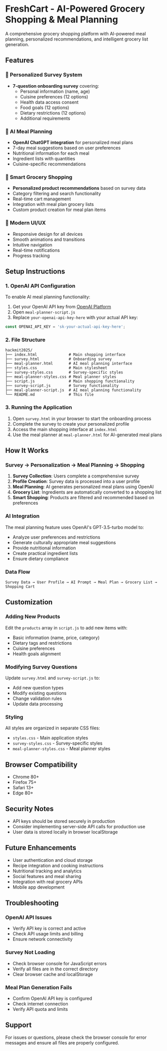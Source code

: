 # FreshCart - AI-Powered Grocery Shopping & Meal Planning

A comprehensive grocery shopping platform with AI-powered meal planning, personalized recommendations, and intelligent grocery list generation.

## Features

### 🎯 Personalized Survey System
- **7-question onboarding survey** covering:
  - Personal information (name, age)
  - Cuisine preferences (12 options)
  - Health data access consent
  - Food goals (12 options)
  - Dietary restrictions (12 options)
  - Additional requirements

### 🤖 AI Meal Planning
- **OpenAI ChatGPT integration** for personalized meal plans
- 7-day meal suggestions based on user preferences
- Nutritional information for each meal
- Ingredient lists with quantities
- Cuisine-specific recommendations

### 🛒 Smart Grocery Shopping
- **Personalized product recommendations** based on survey data
- Category filtering and search functionality
- Real-time cart management
- Integration with meal plan grocery lists
- Custom product creation for meal plan items

### 📱 Modern UI/UX
- Responsive design for all devices
- Smooth animations and transitions
- Intuitive navigation
- Real-time notifications
- Progress tracking

## Setup Instructions

### 1. OpenAI API Configuration

To enable AI meal planning functionality:

1. Get your OpenAI API key from [OpenAI Platform](https://platform.openai.com/api-keys)
2. Open `meal-planner-script.js`
3. Replace `your-openai-api-key-here` with your actual API key:

```javascript
const OPENAI_API_KEY = 'sk-your-actual-api-key-here';
```

### 2. File Structure

```
hackmit2025/
├── index.html              # Main shopping interface
├── survey.html             # Onboarding survey
├── meal-planner.html       # AI meal planning interface
├── styles.css              # Main stylesheet
├── survey-styles.css       # Survey-specific styles
├── meal-planner-styles.css # Meal planner styles
├── script.js               # Main shopping functionality
├── survey-script.js        # Survey functionality
├── meal-planner-script.js  # AI meal planning functionality
└── README.md               # This file
```

### 3. Running the Application

1. Open `survey.html` in your browser to start the onboarding process
2. Complete the survey to create your personalized profile
3. Access the main shopping interface at `index.html`
4. Use the meal planner at `meal-planner.html` for AI-generated meal plans

## How It Works

### Survey → Personalization → Meal Planning → Shopping

1. **Survey Collection**: Users complete a comprehensive survey
2. **Profile Creation**: Survey data is processed into a user profile
3. **Meal Planning**: AI generates personalized meal plans using OpenAI
4. **Grocery List**: Ingredients are automatically converted to a shopping list
5. **Smart Shopping**: Products are filtered and recommended based on preferences

### AI Integration

The meal planning feature uses OpenAI's GPT-3.5-turbo model to:
- Analyze user preferences and restrictions
- Generate culturally appropriate meal suggestions
- Provide nutritional information
- Create practical ingredient lists
- Ensure dietary compliance

### Data Flow

```
Survey Data → User Profile → AI Prompt → Meal Plan → Grocery List → Shopping Cart
```

## Customization

### Adding New Products
Edit the `products` array in `script.js` to add new items with:
- Basic information (name, price, category)
- Dietary tags and restrictions
- Cuisine preferences
- Health goals alignment

### Modifying Survey Questions
Update `survey.html` and `survey-script.js` to:
- Add new question types
- Modify existing questions
- Change validation rules
- Update data processing

### Styling
All styles are organized in separate CSS files:
- `styles.css` - Main application styles
- `survey-styles.css` - Survey-specific styles
- `meal-planner-styles.css` - Meal planner styles

## Browser Compatibility

- Chrome 80+
- Firefox 75+
- Safari 13+
- Edge 80+

## Security Notes

- API keys should be stored securely in production
- Consider implementing server-side API calls for production use
- User data is stored locally in browser localStorage

## Future Enhancements

- User authentication and cloud storage
- Recipe integration and cooking instructions
- Nutritional tracking and analytics
- Social features and meal sharing
- Integration with real grocery APIs
- Mobile app development

## Troubleshooting

### OpenAI API Issues
- Verify API key is correct and active
- Check API usage limits and billing
- Ensure network connectivity

### Survey Not Loading
- Check browser console for JavaScript errors
- Verify all files are in the correct directory
- Clear browser cache and localStorage

### Meal Plan Generation Fails
- Confirm OpenAI API key is configured
- Check internet connection
- Verify API quota and limits

## Support

For issues or questions, please check the browser console for error messages and ensure all files are properly configured.

